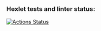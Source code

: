 ### Hexlet tests and linter status:
[![Actions Status](https://github.com/Moshi231/frontend-project-11/workflows/hexlet-check/badge.svg)](https://github.com/Moshi231/frontend-project-11/actions)